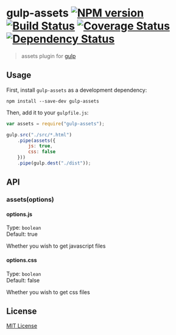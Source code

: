 # gulp-assets [![NPM version][npm-image]][npm-url] [![Build Status][travis-image]][travis-url] [![Coverage Status](coveralls-image)](coveralls-url) [![Dependency Status][depstat-image]][depstat-url]

> assets plugin for [gulp](https://github.com/wearefractal/gulp)

## Usage

First, install `gulp-assets` as a development dependency:

```shell
npm install --save-dev gulp-assets
```

Then, add it to your `gulpfile.js`:

```javascript
var assets = require("gulp-assets");

gulp.src("./src/*.html")
	.pipe(assets({
		js: true,
        css: false
	}))
	.pipe(gulp.dest("./dist"));
```

## API

### assets(options)

#### options.js
Type: `boolean`  
Default: true

Whether you wish to get javascript files

#### options.css
Type: `boolean`  
Default: false

Whether you wish to get css files


## License

[MIT License](http://en.wikipedia.org/wiki/MIT_License)

[npm-url]: https://npmjs.org/package/gulp-assets
[npm-image]: https://badge.fury.io/js/gulp-assets.png

[travis-url]: http://travis-ci.org/kombucha/gulp-assets
[travis-image]: https://secure.travis-ci.org/kombucha/gulp-assets.png?branch=master

[coveralls-url]: https://coveralls.io/r/kombucha/gulp-assets
[coveralls-image]: https://coveralls.io/repos/kombucha/gulp-assets/badge.png

[depstat-url]: https://david-dm.org/kombucha/gulp-assets
[depstat-image]: https://david-dm.org/kombucha/gulp-assets.png
